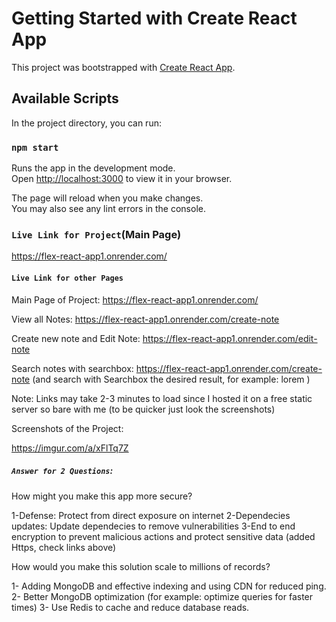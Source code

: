 # Getting Started with Create React App

This project was bootstrapped with [Create React App](https://github.com/facebook/create-react-app).

## Available Scripts

In the project directory, you can run:

### `npm start`

Runs the app in the development mode.\
Open [http://localhost:3000](http://localhost:3000) to view it in your browser.

The page will reload when you make changes.\
You may also see any lint errors in the console.

### `Live Link for Project`(Main Page)

https://flex-react-app1.onrender.com/

#### `Live Link for other Pages`

Main Page of Project: https://flex-react-app1.onrender.com/

View all Notes: https://flex-react-app1.onrender.com/create-note

Create new note and Edit Note: https://flex-react-app1.onrender.com/edit-note

Search notes with searchbox: https://flex-react-app1.onrender.com/create-note (and search with Searchbox the desired result, for example: lorem )

Note: Links may take 2-3 minutes to load since I hosted it on a free static server so bare with me (to be quicker just look the screenshots)

Screenshots of the Project:

https://imgur.com/a/xFlTq7Z

##### `Answer for 2 Questions`:

How might you make this app more secure?

1-Defense: Protect from direct exposure on internet
2-Dependecies updates: Update dependecies to remove vulnerabilities
3-End to end encryption to prevent malicious actions and protect sensitive data (added Https, check links above)

How would you make this solution scale to millions of records?

1- Adding MongoDB and effective indexing and using CDN for reduced ping.
2- Better MongoDB optimization (for example: optimize queries for faster times)
3- Use Redis to cache and reduce database reads.
